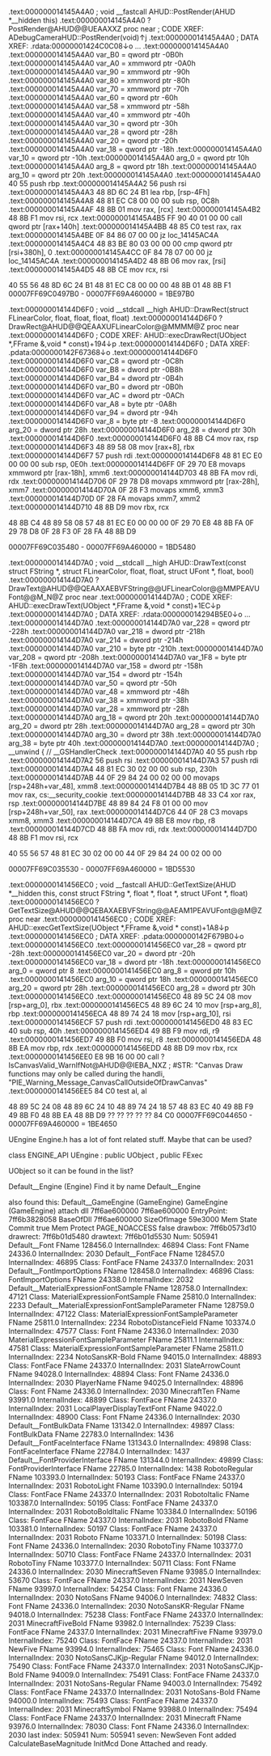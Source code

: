 
.text:000000014145A4A0                               ; void __fastcall AHUD::PostRender(AHUD *__hidden this)
.text:000000014145A4A0                               ?PostRender@AHUD@@UEAAXXZ proc near     ; CODE XREF: ADebugCameraHUD::PostRender(void)↑j
.text:000000014145A4A0                                                                       ; DATA XREF: .rdata:00000001424C0C08↓o ...
.text:000000014145A4A0
.text:000000014145A4A0                               var_B0          = qword ptr -0B0h
.text:000000014145A4A0                               var_A0          = xmmword ptr -0A0h
.text:000000014145A4A0                               var_90          = xmmword ptr -90h
.text:000000014145A4A0                               var_80          = xmmword ptr -80h
.text:000000014145A4A0                               var_70          = xmmword ptr -70h
.text:000000014145A4A0                               var_60          = qword ptr -60h
.text:000000014145A4A0                               var_58          = xmmword ptr -58h
.text:000000014145A4A0                               var_40          = xmmword ptr -40h
.text:000000014145A4A0                               var_30          = qword ptr -30h
.text:000000014145A4A0                               var_28          = qword ptr -28h
.text:000000014145A4A0                               var_20          = qword ptr -20h
.text:000000014145A4A0                               var_18          = qword ptr -18h
.text:000000014145A4A0                               var_10          = qword ptr -10h
.text:000000014145A4A0                               arg_0           = qword ptr  10h
.text:000000014145A4A0                               arg_8           = qword ptr  18h
.text:000000014145A4A0                               arg_10          = qword ptr  20h
.text:000000014145A4A0
.text:000000014145A4A0 40 55                                         push    rbp
.text:000000014145A4A2 56                                            push    rsi
.text:000000014145A4A3 48 8D 6C 24 B1                                lea     rbp, [rsp-4Fh]
.text:000000014145A4A8 48 81 EC C8 00 00 00                          sub     rsp, 0C8h
.text:000000014145A4AF 48 8B 01                                      mov     rax, [rcx]
.text:000000014145A4B2 48 8B F1                                      mov     rsi, rcx
.text:000000014145A4B5 FF 90 40 01 00 00                             call    qword ptr [rax+140h]
.text:000000014145A4BB 48 85 C0                                      test    rax, rax
.text:000000014145A4BE 0F 84 86 07 00 00                             jz      loc_14145AC4A
.text:000000014145A4C4 48 83 BE 80 03 00 00 00                       cmp     qword ptr [rsi+380h], 0
.text:000000014145A4CC 0F 84 78 07 00 00                             jz      loc_14145AC4A
.text:000000014145A4D2 48 8B 06                                      mov     rax, [rsi]
.text:000000014145A4D5 48 8B CE                                      mov     rcx, rsi


40 55 56 48 8D 6C 24 B1 48 81 EC C8 00 00 00 48 8B 01 48 8B F1 
00007FF69C0497B0 - 00007FF69A460000 = 1BE97B0

.text:000000014144D6F0                               ; void __stdcall __high AHUD::DrawRect(struct FLinearColor, float, float, float, float)
.text:000000014144D6F0                               ?DrawRect@AHUD@@QEAAXUFLinearColor@@MMMM@Z proc near
.text:000000014144D6F0                                                                       ; CODE XREF: AHUD::execDrawRect(UObject *,FFrame &,void * const)+194↓p
.text:000000014144D6F0                                                                       ; DATA XREF: .pdata:0000000142F67368↓o
.text:000000014144D6F0
.text:000000014144D6F0                               var_C8          = qword ptr -0C8h
.text:000000014144D6F0                               var_B8          = dword ptr -0B8h
.text:000000014144D6F0                               var_B4          = dword ptr -0B4h
.text:000000014144D6F0                               var_B0          = dword ptr -0B0h
.text:000000014144D6F0                               var_AC          = dword ptr -0ACh
.text:000000014144D6F0                               var_A8          = byte ptr -0A8h
.text:000000014144D6F0                               var_94          = dword ptr -94h
.text:000000014144D6F0                               var_8           = byte ptr -8
.text:000000014144D6F0                               arg_20          = dword ptr  28h
.text:000000014144D6F0                               arg_28          = dword ptr  30h
.text:000000014144D6F0
.text:000000014144D6F0 48 8B C4                                      mov     rax, rsp
.text:000000014144D6F3 48 89 58 08                                   mov     [rax+8], rbx
.text:000000014144D6F7 57                                            push    rdi
.text:000000014144D6F8 48 81 EC E0 00 00 00                          sub     rsp, 0E0h
.text:000000014144D6FF 0F 29 70 E8                                   movaps  xmmword ptr [rax-18h], xmm6
.text:000000014144D703 48 8B FA                                      mov     rdi, rdx
.text:000000014144D706 0F 29 78 D8                                   movaps  xmmword ptr [rax-28h], xmm7
.text:000000014144D70A 0F 28 F3                                      movaps  xmm6, xmm3
.text:000000014144D70D 0F 28 FA                                      movaps  xmm7, xmm2
.text:000000014144D710 48 8B D9                                      mov     rbx, rcx

48 8B C4 48 89 58 08 57 48 81 EC E0 00 00 00 0F 29 70 E8 48 8B FA 0F 29 78 D8 0F 28 F3 0F 28 FA 48 8B D9

00007FF69C035480 - 00007FF69A460000 = 1BD5480

.text:000000014144D7A0                               ; void __stdcall __high AHUD::DrawText(const struct FString *, struct FLinearColor, float, float, struct UFont *, float, bool)
.text:000000014144D7A0                               ?DrawText@AHUD@@QEAAXAEBVFString@@UFLinearColor@@MMPEAVUFont@@M_N@Z proc near
.text:000000014144D7A0                                                                       ; CODE XREF: AHUD::execDrawText(UObject *,FFrame &,void * const)+1EC↓p
.text:000000014144D7A0                                                                       ; DATA XREF: .rdata:000000014294B5E0↓o ...
.text:000000014144D7A0
.text:000000014144D7A0                               var_228         = qword ptr -228h
.text:000000014144D7A0                               var_218         = dword ptr -218h
.text:000000014144D7A0                               var_214         = dword ptr -214h
.text:000000014144D7A0                               var_210         = byte ptr -210h
.text:000000014144D7A0                               var_208         = qword ptr -208h
.text:000000014144D7A0                               var_1F8         = byte ptr -1F8h
.text:000000014144D7A0                               var_158         = dword ptr -158h
.text:000000014144D7A0                               var_154         = dword ptr -154h
.text:000000014144D7A0                               var_50          = qword ptr -50h
.text:000000014144D7A0                               var_48          = xmmword ptr -48h
.text:000000014144D7A0                               var_38          = xmmword ptr -38h
.text:000000014144D7A0                               var_28          = xmmword ptr -28h
.text:000000014144D7A0                               arg_18          = qword ptr  20h
.text:000000014144D7A0                               arg_20          = dword ptr  28h
.text:000000014144D7A0                               arg_28          = qword ptr  30h
.text:000000014144D7A0                               arg_30          = dword ptr  38h
.text:000000014144D7A0                               arg_38          = byte ptr  40h
.text:000000014144D7A0
.text:000000014144D7A0                               ; __unwind { // __GSHandlerCheck
.text:000000014144D7A0 40 55                                         push    rbp
.text:000000014144D7A2 56                                            push    rsi
.text:000000014144D7A3 57                                            push    rdi
.text:000000014144D7A4 48 81 EC 30 02 00 00                          sub     rsp, 230h
.text:000000014144D7AB 44 0F 29 84 24 00 02 00 00                    movaps  [rsp+248h+var_48], xmm8
.text:000000014144D7B4 48 8B 05 1D 3C 77 01                          mov     rax, cs:__security_cookie
.text:000000014144D7BB 48 33 C4                                      xor     rax, rsp
.text:000000014144D7BE 48 89 84 24 F8 01 00 00                       mov     [rsp+248h+var_50], rax
.text:000000014144D7C6 44 0F 28 C3                                   movaps  xmm8, xmm3
.text:000000014144D7CA 49 8B E8                                      mov     rbp, r8
.text:000000014144D7CD 48 8B FA                                      mov     rdi, rdx
.text:000000014144D7D0 48 8B F1                                      mov     rsi, rcx

40 55 56 57 48 81 EC 30 02 00 00 44 0F 29 84 24 00 02 00 00

00007FF69C035530 - 00007FF69A460000 = 1BD5530


.text:0000000141456EC0                               ; void __fastcall AHUD::GetTextSize(AHUD *__hidden this, const struct FString *, float *, float *, struct UFont *, float)
.text:0000000141456EC0                               ?GetTextSize@AHUD@@QEBAXAEBVFString@@AEAM1PEAVUFont@@M@Z proc near
.text:0000000141456EC0                                                                       ; CODE XREF: AHUD::execGetTextSize(UObject *,FFrame &,void * const)+1A8↓p
.text:0000000141456EC0                                                                       ; DATA XREF: .pdata:0000000142F679B0↓o
.text:0000000141456EC0
.text:0000000141456EC0                               var_28          = qword ptr -28h
.text:0000000141456EC0                               var_20          = dword ptr -20h
.text:0000000141456EC0                               var_18          = dword ptr -18h
.text:0000000141456EC0                               arg_0           = qword ptr  8
.text:0000000141456EC0                               arg_8           = qword ptr  10h
.text:0000000141456EC0                               arg_10          = qword ptr  18h
.text:0000000141456EC0                               arg_20          = qword ptr  28h
.text:0000000141456EC0                               arg_28          = dword ptr  30h
.text:0000000141456EC0
.text:0000000141456EC0 48 89 5C 24 08                                mov     [rsp+arg_0], rbx
.text:0000000141456EC5 48 89 6C 24 10                                mov     [rsp+arg_8], rbp
.text:0000000141456ECA 48 89 74 24 18                                mov     [rsp+arg_10], rsi
.text:0000000141456ECF 57                                            push    rdi
.text:0000000141456ED0 48 83 EC 40                                   sub     rsp, 40h
.text:0000000141456ED4 49 8B F9                                      mov     rdi, r9
.text:0000000141456ED7 49 8B F0                                      mov     rsi, r8
.text:0000000141456EDA 48 8B EA                                      mov     rbp, rdx
.text:0000000141456EDD 48 8B D9                                      mov     rbx, rcx
.text:0000000141456EE0 E8 9B 16 00 00                                call    ?IsCanvasValid_WarnIfNot@AHUD@@IEBA_NXZ ; #STR: "Canvas Draw functions may only be called during the handli, "PIE_Warning_Message_CanvasCallOutsideOfDrawCanvas"
.text:0000000141456EE5 84 C0                                         test    al, al

48 89 5C 24 08 48 89 6C 24 10 48 89 74 24 18 57 48 83 EC 40 49 8B F9 49 8B F0 48 8B EA 48 8B D9 ?? ?? ?? ?? ?? 84 C0
00007FF69C044650 - 00007FF69A460000 = 1BE4650

UEngine Engine.h has a lot of font related stuff. Maybe that can be used?

class ENGINE_API UEngine
	: public UObject
	, public FExec

UObject so it can be found in the list?

Default__Engine (Engine)
Find it by name Default__Engine

also found this:
Default__GameEngine (GameEngine)
GameEngine (GameEngine)
attach dll 7ff6ae600000 7ff6ae600000
EntryPoint: 7ff6b3828058 BaseOfDll 7ff6ae600000 SizeOfImage 59e3000
Mem State Commit true
Mem Protect PAGE_NOACCESS false
drawbox: 7ff6b0573d10
drawrect: 7ff6b01d5480
drawtext: 7ff6b01d5530
Num: 505941
Default__Font FName 128456.0 InternalIndex: 46894  Class: Font FName 24336.0 InternalIndex: 2030
Default__FontFace FName 128457.0 InternalIndex: 46895  Class: FontFace FName 24337.0 InternalIndex: 2031
Default__FontImportOptions FName 128458.0 InternalIndex: 46896  Class: FontImportOptions FName 24338.0 InternalIndex: 2032
Default__MaterialExpressionFontSample FName 128758.0 InternalIndex: 47121  Class: MaterialExpressionFontSample FName 25810.0 InternalIndex: 2233
Default__MaterialExpressionFontSampleParameter FName 128759.0 InternalIndex: 47122  Class: MaterialExpressionFontSampleParameter FName 25811.0 InternalIndex: 2234
RobotoDistanceField FName 103374.0 InternalIndex: 47577  Class: Font FName 24336.0 InternalIndex: 2030
MaterialExpressionFontSampleParameter FName 25811.1 InternalIndex: 47581  Class: MaterialExpressionFontSampleParameter FName 25811.0 InternalIndex: 2234
NotoSansKR-Bold FName 94015.0 InternalIndex: 48893  Class: FontFace FName 24337.0 InternalIndex: 2031
SlateArrowCount FName 94028.0 InternalIndex: 48894  Class: Font FName 24336.0 InternalIndex: 2030
PlayerName FName 94025.0 InternalIndex: 48896  Class: Font FName 24336.0 InternalIndex: 2030
MinecraftTen FName 93991.0 InternalIndex: 48899  Class: FontFace FName 24337.0 InternalIndex: 2031
LocalPlayerDisplayTextFont FName 94022.0 InternalIndex: 48900  Class: Font FName 24336.0 InternalIndex: 2030
Default__FontBulkData FName 131342.0 InternalIndex: 49897  Class: FontBulkData FName 22783.0 InternalIndex: 1436
Default__FontFaceInterface FName 131343.0 InternalIndex: 49898  Class: FontFaceInterface FName 22784.0 InternalIndex: 1437
Default__FontProviderInterface FName 131344.0 InternalIndex: 49899  Class: FontProviderInterface FName 22785.0 InternalIndex: 1438
RobotoRegular FName 103393.0 InternalIndex: 50193  Class: FontFace FName 24337.0 InternalIndex: 2031
RobotoLight FName 103390.0 InternalIndex: 50194  Class: FontFace FName 24337.0 InternalIndex: 2031
RobotoItalic FName 103387.0 InternalIndex: 50195  Class: FontFace FName 24337.0 InternalIndex: 2031
RobotoBoldItalic FName 103384.0 InternalIndex: 50196  Class: FontFace FName 24337.0 InternalIndex: 2031
RobotoBold FName 103381.0 InternalIndex: 50197  Class: FontFace FName 24337.0 InternalIndex: 2031
Roboto FName 103371.0 InternalIndex: 50198  Class: Font FName 24336.0 InternalIndex: 2030
RobotoTiny FName 103377.0 InternalIndex: 50710  Class: FontFace FName 24337.0 InternalIndex: 2031
RobotoTiny FName 103377.0 InternalIndex: 50711  Class: Font FName 24336.0 InternalIndex: 2030
MinecraftSeven FName 93985.0 InternalIndex: 53670  Class: FontFace FName 24337.0 InternalIndex: 2031
NewSeven FName 93997.0 InternalIndex: 54254  Class: Font FName 24336.0 InternalIndex: 2030
NotoSans FName 94006.0 InternalIndex: 74832  Class: Font FName 24336.0 InternalIndex: 2030
NotoSansKR-Regular FName 94018.0 InternalIndex: 75238  Class: FontFace FName 24337.0 InternalIndex: 2031
MinecraftFiveBold FName 93982.0 InternalIndex: 75239  Class: FontFace FName 24337.0 InternalIndex: 2031
MinecraftFive FName 93979.0 InternalIndex: 75240  Class: FontFace FName 24337.0 InternalIndex: 2031
NewFive FName 93994.0 InternalIndex: 75465  Class: Font FName 24336.0 InternalIndex: 2030
NotoSansCJKjp-Regular FName 94012.0 InternalIndex: 75490  Class: FontFace FName 24337.0 InternalIndex: 2031
NotoSansCJKjp-Bold FName 94009.0 InternalIndex: 75491  Class: FontFace FName 24337.0 InternalIndex: 2031
NotoSans-Regular FName 94003.0 InternalIndex: 75492  Class: FontFace FName 24337.0 InternalIndex: 2031
NotoSans-Bold FName 94000.0 InternalIndex: 75493  Class: FontFace FName 24337.0 InternalIndex: 2031
MinecraftSymbol FName 93988.0 InternalIndex: 75494  Class: FontFace FName 24337.0 InternalIndex: 2031
Minecraft FName 93976.0 InternalIndex: 78030  Class: Font FName 24336.0 InternalIndex: 2030
last index: 505941
Num: 505941
seven: NewSeven Font
added CalculateBaseMagnitude
InitMcd Done
Attached and ready.


